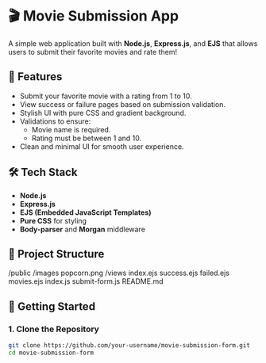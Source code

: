 # 🎬 Movie Submission App

A simple web application built with **Node.js**, **Express.js**, and **EJS** that allows users to submit their favorite movies and rate them!

## 🌟 Features

- Submit your favorite movie with a rating from 1 to 10.
- View success or failure pages based on submission validation.
- Stylish UI with pure CSS and gradient background.
- Validations to ensure:
  - Movie name is required.
  - Rating must be between 1 and 10.
- Clean and minimal UI for smooth user experience.

## 🛠️ Tech Stack

- **Node.js**
- **Express.js**
- **EJS (Embedded JavaScript Templates)**
- **Pure CSS** for styling
- **Body-parser** and **Morgan** middleware

## 📂 Project Structure

/public
  /images
    popcorn.png
/views
  index.ejs
  success.ejs
  failed.ejs
  movies.ejs
index.js
submit-form.js
README.md

## 🚀 Getting Started

### 1. Clone the Repository

```bash
git clone https://github.com/your-username/movie-submission-form.git
cd movie-submission-form

